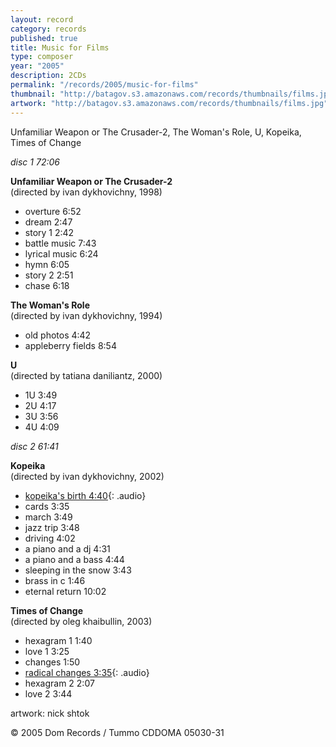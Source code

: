 ```yaml
---
layout: record
category: records
published: true
title: Music for Films
type: composer
year: "2005"
description: 2CDs
permalink: "/records/2005/music-for-films"
thumbnail: "http://batagov.s3.amazonaws.com/records/thumbnails/films.jpg"
artwork: "http://batagov.s3.amazonaws.com/records/thumbnails/films.jpg"
---
```


Unfamiliar Weapon or The Crusader-2, The Woman's Role, U, Kopeika, Times of Change

_disc 1 72:06_  

**Unfamiliar Weapon or The Crusader-2**  
(directed by ivan dykhovichny, 1998)

- overture 6:52
- dream 2:47
- story 1 2:42
- battle music 7:43
- lyrical music 6:24
- hymn 6:05
- story 2 2:51
- chase 6:18
  
**The Woman's Role**  
(directed by ivan dykhovichny, 1994)  

- old photos 4:42
- appleberry fields 8:54  

**U**  
(directed by tatiana daniliantz, 2000)  

- 1U 3:49
- 2U 4:17
- 3U 3:56
- 4U 4:09

_disc 2 61:41_	 

**Kopeika**  
(directed by ivan dykhovichny, 2002)  

- [kopeika's birth 4:40](http://batagov.s3.amazonaws.com/records/sounds/birth.mp3){: .audio}
- cards 3:35
- march 3:49
- jazz trip 3:48
- driving 4:02
- a piano and a dj 4:31
- a piano and a bass 4:44
- sleeping in the snow 3:43
- brass in c 1:46
- eternal return 10:02

**Times of Change**  
(directed by oleg khaibullin, 2003)  

- hexagram 1 1:40
- love 1 3:25
- changes 1:50
- [radical changes 3:35](http://batagov.s3.amazonaws.com/records/sounds/radical_changes.mp3){: .audio}
- hexagram 2 2:07
- love 2 3:44

artwork: nick shtok  

© 2005 Dom Records / Tummo CDDOMA 05030-31